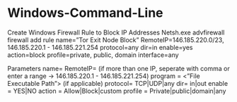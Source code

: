 # Windows-Command-Line

Create Windows Firewall Rule to Block IP Addresses
Netsh.exe advfirewall firewall add rule name=”Tor Exit Node Block” RemoteIP=146.185.220.0/23, 146.185.220.1 - 146.185.221.254  protocol=any dir=in enable=yes action=block profile=private, public, domain interface=any

Parameters
name= <Name of the rule>
RemoteIP= <Public IP Address> (if more than one IP, seperate with comma or enter a range -> 146.185.220.1 - 146.185.221.254)
program = <”File Executable Path”> (if applicable)
protocol= TCP|UDP|any
dir= in|out 
enable = YES|NO
action = Allow|Block|custom
profile = Private|public|domain|any

